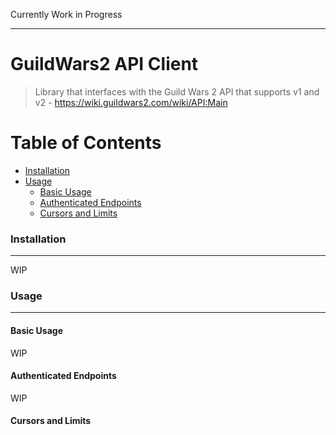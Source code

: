 Currently Work in Progress

----

GuildWars2 API Client
=====================

> Library that interfaces with the Guild Wars 2 API that supports
> v1 and v2 - https://wiki.guildwars2.com/wiki/API:Main

Table of Contents
=================

- [Installation](#installation)
- [Usage](#usage)
    + [Basic Usage](#basic-usage)
    + [Authenticated Endpoints](#authenticated-endpoints)
    + [Cursors and Limits](#cursors-and-limits)

### Installation
-----

WIP


### Usage
-----


#### Basic Usage

WIP

#### Authenticated Endpoints

WIP

#### Cursors and Limits